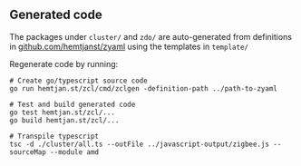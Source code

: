 ## Generated code

The packages under `cluster/` and `zdo/` are auto-generated from definitions in [github.com/hemtjanst/zyaml](https://github.com/hemtjanst/zyaml) 
using the templates in `template/`  

Regenerate code by running:
```
# Create go/typescript source code
go run hemtjan.st/zcl/cmd/zclgen -definition-path ../path-to-zyaml

# Test and build generated code
go test hemtjan.st/zcl/...
go build hemtjan.st/zcl/...

# Transpile typescript
tsc -d ./cluster/all.ts --outFile ../javascript-output/zigbee.js --sourceMap --module amd
```



